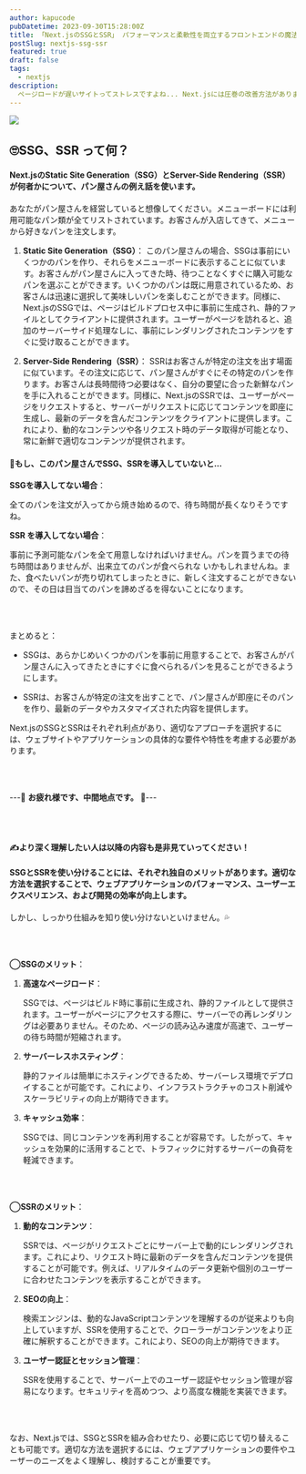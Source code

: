 ```yaml
---
author: kapucode
pubDatetime: 2023-09-30T15:28:00Z
title: 「Next.jsのSSGとSSR」 パフォーマンスと柔軟性を両立するフロントエンドの魔法
postSlug: nextjs-ssg-ssr
featured: true
draft: false
tags:
  - nextjs
description:
  ページロードが遅いサイトってストレスですよね... Next.jsには圧巻の改善方法があります😆
---
```


![](https://storage.googleapis.com/zenn-user-upload/1e2bb631c4d1-20230930.png)

## 🙄SSG、SSR って何？

#### Next.jsのStatic Site Generation（SSG）とServer-Side Rendering（SSR）が何者かについて、パン屋さんの例え話を使います。

あなたがパン屋さんを経営していると想像してください。メニューボードには利用可能なパン類が全てリストされています。お客さんが入店してきて、メニューから好きなパンを注文します。

1. **Static Site Generation（SSG）**：
    このパン屋さんの場合、SSGは事前にいくつかのパンを作り、それらをメニューボードに表示することに似ています。お客さんがパン屋さんに入ってきた時、待つことなくすぐに購入可能なパンを選ぶことができます。いくつかのパンは既に用意されているため、お客さんは迅速に選択して美味しいパンを楽しむことができます。同様に、Next.jsのSSGでは、ページはビルドプロセス中に事前に生成され、静的ファイルとしてクライアントに提供されます。ユーザーがページを訪れると、追加のサーバーサイド処理なしに、事前にレンダリングされたコンテンツをすぐに受け取ることができます。

2. **Server-Side Rendering（SSR）**：
    SSRはお客さんが特定の注文を出す場面に似ています。その注文に応じて、パン屋さんがすぐにその特定のパンを作ります。お客さんは長時間待つ必要はなく、自分の要望に合った新鮮なパンを手に入れることができます。同様に、Next.jsのSSRでは、ユーザーがページをリクエストすると、サーバーがリクエストに応じてコンテンツを即座に生成し、最新のデータを含んだコンテンツをクライアントに提供します。これにより、動的なコンテンツや各リクエスト時のデータ取得が可能となり、常に新鮮で適切なコンテンツが提供されます。



#### 📌もし、このパン屋さんでSSG、SSRを導入していないと...

**SSGを導入してない場合**：

全てのパンを注文が入ってから焼き始めるので、待ち時間が長くなりそうですね。



**SSR を導入してない場合**：

事前に予測可能なパンを全て用意しなければいけません。パンを買うまでの待ち時間はありませんが、出来立てのパンが食べられな	いかもしれませんね。また、食べたいパンが売り切れてしまったときに、新しく注文することができないので、その日は目当てのパンを諦めざるを得ないことになります。


<br />
<br />

まとめると：

- SSGは、あらかじめいくつかのパンを事前に用意することで、お客さんがパン屋さんに入ってきたときにすぐに食べられるパンを見ることができるようにします。

- SSRは、お客さんが特定の注文を出すことで、パン屋さんが即座にそのパンを作り、最新のデータやカスタマイズされた内容を提供します。

Next.jsのSSGとSSRはそれぞれ利点があり、適切なアプローチを選択するには、ウェブサイトやアプリケーションの具体的な要件や特性を考慮する必要があります。

<br />
<br />

---🐬 **お疲れ様です、中間地点です。** 🐬---

<br />
<br />

#### ✍️より深く理解したい人は以降の内容も是非見ていってください！



#### SSGとSSRを使い分けることには、それぞれ独自のメリットがあります。適切な方法を選択することで、ウェブアプリケーションのパフォーマンス、ユーザーエクスペリエンス、および開発の効率が向上します。

しかし、しっかり仕組みを知り使い分けないといけません。💦

<br />
<br />

**◯SSGのメリット**：

1. **高速なページロード**：

    SSGでは、ページはビルド時に事前に生成され、静的ファイルとして提供されます。ユーザーがページにアクセスする際に、サーバーでの再レンダリングは必要ありません。そのため、ページの読み込み速度が高速で、ユーザーの待ち時間が短縮されます。

2. **サーバーレスホスティング**：

    静的ファイルは簡単にホスティングできるため、サーバーレス環境でデプロイすることが可能です。これにより、インフラストラクチャのコスト削減やスケーラビリティの向上が期待できます。

3. **キャッシュ効率**：

    SSGでは、同じコンテンツを再利用することが容易です。したがって、キャッシュを効果的に活用することで、トラフィックに対するサーバーの負荷を軽減できます。

<br />
<br />

**◯SSRのメリット**：

1. **動的なコンテンツ**：

    SSRでは、ページがリクエストごとにサーバー上で動的にレンダリングされます。これにより、リクエスト時に最新のデータを含んだコンテンツを提供することが可能です。例えば、リアルタイムのデータ更新や個別のユーザーに合わせたコンテンツを表示することができます。

2. **SEOの向上**：

    検索エンジンは、動的なJavaScriptコンテンツを理解するのが従来よりも向上していますが、SSRを使用することで、クローラーがコンテンツをより正確に解釈することができます。これにより、SEOの向上が期待できます。

3. **ユーザー認証とセッション管理**：

    SSRを使用することで、サーバー上でのユーザー認証やセッション管理が容易になります。セキュリティを高めつつ、より高度な機能を実装できます。


<br />
<br />

なお、Next.jsでは、SSGとSSRを組み合わせたり、必要に応じて切り替えることも可能です。適切な方法を選択するには、ウェブアプリケーションの要件やユーザーのニーズをよく理解し、検討することが重要です。